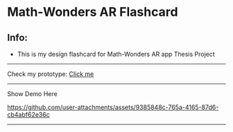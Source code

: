 # Math-Wonders AR Flashcard
## Info:
- This is my design flashcard for Math-Wonders AR app Thesis Project
---
Check my prototype:
[Click me](https://www.canva.com/design/DAGIEiN_qXs/_83wddG0SFphXt2WGx3dvQ/edit?utm_content=DAGIEiN_qXs&utm_campaign=designshare&utm_medium=link2&utm_source=sharebutton)

---
Show Demo Here

https://github.com/user-attachments/assets/9385848c-765a-4165-87d6-cb4abf62e36c

---
